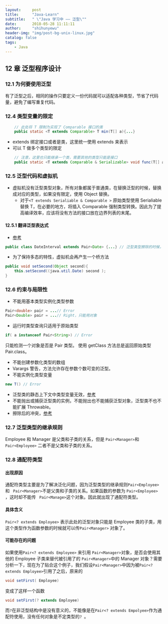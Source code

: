 ```yaml
---
layout:     post
title:      "Java-Learn"
subtitle:   " \"Java 学习中 —— 泛型\""
date:       2018-05-28 11:11:11
author:     "shihunyewu"
header-img: "img/post-bg-unix-linux.jpg"
catalog: false
tags:
    - Java
---
```


## 12 章 泛型程序设计
### 12.1 为何要使用泛型
有了泛型之后，相同的操作只要定义一份代码就可以适配各种类型，节省了代码量，避免了编写重复代码。

### 12.4 类型变量的限定
```java
	// 此处将 T 限制为实现了 Comparable 接口的类
    public static <T extends Comparable> T min(T[] a){...}
```

* extends 绑定接口或者是类，这里统一使用 extends 来表示
* 可以 T 做多个类型的限定

```java
	// 注意，这里也只能继承一个类，需要其他的类型只能是接口
    public static <T extends Comparable & Serializable> void func(T[] a){....}
```

### 12.5 泛型代码和虚拟机
* 虚拟机没有泛型类型对象，所有对象都属于普通类，在替换泛型的时候，替换成对应的类型，如果没有限定，使用 Object 替换。
	* 对于` <T extends Serialiable & Comparable > ` 原始类型使用 Serialiable 替换 T，在必要的地方，将插入 Comparable 强制类型转换。因此为了提高编译效率，应该将没有方法的接口放在边界列表的末尾。

#### 12.5.1 翻译泛型表达式
* [参考](https://blog.csdn.net/luotuomianyang/article/details/51037739)
```java
public class DateInterval extends Pair<Date> {...} // 泛型类型擦除的时候，会直接无视 <Date>，使用原始的 Pair 作为 DateInterval 的父类
```
* 为了保持多态的特性，虚拟机会再产生一个桥方法
```java
public void setSecond(Object second){
    this.setSecond((java.util.Date) second );
}
```

### 12.6 约束与局限性
- 不能用基本类型实例化类型参数
```java
Pair<double> pair = ...// Error
Pair<Double> pair = ...// Right，只能用对象
```
- 运行时类型查询只适用于原始类型
```java
if( a instanceof Pair<String>) // Error
```
只能检测一个对象是否是 Pair 类型。
使用 getClass 方法总是返回原始类型 Pair.class。

- 不能创建参数化类型的数组
- Varargs 警告，方法允许存在参数个数可变的泛型。
- 不能实例化类型变量
```java
new T() // Error
```
- 泛型类的静态上下文中类型变量无效，[参考](https://blog.csdn.net/TimHeath/article/details/53561802)
- 不能抛出或捕获泛型类的实例，不能抛出也不能捕获泛型对象，泛型类不也不能扩展 Throwable。
- 擦除后的冲突，[参考](https://blog.csdn.net/TimHeath/article/details/53561802)

### 12.7 泛型类型的继承规则
Employee 和 Manager 是父类和子类的关系，但是 ``` Pair<Manager> ```和 ```Pair<Employee>``` 二者不是父类和子类的关系。

### 12.8 通配符类型
#### 出现原因
通配符类型主要是为了解决泛化问题，因为泛型类型的继承规则``` Pair<Employee> ``` 和 ``` Pair<Manager>```不是父类和子类的关系。如果函数的参数为 ```Pair<Employee> ```，这时却不能传 ``` Pair<Manage>```这个对象。因此就出现了通配符类型。
#### 具体含义
```Pair<? extends Employee>``` 表示此处的泛型对象只能是 Employee 类的子类，用这个类型作为函数参数的时候就可以传```Pair<Manager>``` 对象了。
#### 可能存在的问题
如果使用```Pair<? extends Employee>``` 来引用 ```Pair<Manager>```对象，是否会使用其他的 Employee 子类来替代被引用了的 ```Pair<Manager>```中的 Manager 对象？需要分析一下，现在为了贴合这个例子，我们假设```Pair<Manager>```中因为被```Pair<? extends Employee>```引用了之后，原来的
```java
void setFirst( Employee)
```
变成了这样一个函数
```java
void setFirst(? extends Employee)
```
而```?```在非泛型结构中是没有意义的，不能像是在```Pair<? extends Empolyee>```作为通配符使用，没有任何对象是不定类型的```? ```。


